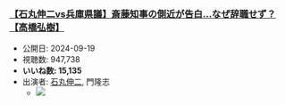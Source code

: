 ### [【石丸伸二vs兵庫県議】斎藤知事の側近が告白…なぜ辞職せず？【高橋弘樹】](https://www.youtube.com/watch?v=V2AJCMmVW2I)
-   公開日: 2024-09-19
-   視聴数: 947,738
-   **いいね数: 15,135**
-   出演者: [石丸伸二](/rehacq_fan/people/石丸伸二 "wikilink"), 門隆志
    - [![](https://img.youtube.com/vi/V2AJCMmVW2I/hqdefault.jpg)](https://www.youtube.com/watch?v=V2AJCMmVW2I)
